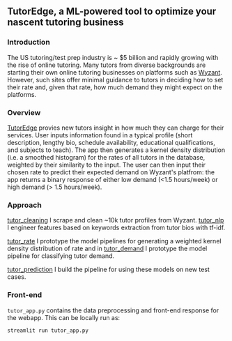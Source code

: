 ## TutorEdge, a ML-powered tool to optimize your nascent tutoring business

### Introduction
The US tutoring/test prep industry is ~ $5 billion and rapidly growing with the rise of online tutoring. Many tutors from diverse backgrounds are starting their own online tutoring businesses on platforms such as [Wyzant](https://www.wyzant.com/). However, such sites offer minimal guidance to tutors in deciding how to set their rate and, given that rate, how much demand they might expect on the platforms.

### Overview
[TutorEdge](http://100.25.190.187:8501/) provies new tutors insight in how much they can charge for their services. User inputs information found in a typical profile (short description, lengthy bio, schedule availability, educational qualifications, and subjects to teach). The app then generates a kernel density distribution (i.e. a smoothed histogram) for the rates of all tutors in the database, weighted by their similarity to the input. The user can then input their chosen rate to predict their expected demand on Wyzant's platfrom: the app returns a binary response of either low demand (<1.5 hours/week) or high demand (> 1.5 hours/week).

### Approach
[tutor_cleaning](https://nbviewer.jupyter.org/github/vijayoct27/tutor_prediction/blob/master/tutor_cleaning.ipynb) I scrape and clean ~10k tutor profiles from Wyzant.
[tutor_nlp](https://nbviewer.jupyter.org/github/vijayoct27/tutor_prediction/blob/master/tutor_nlp.ipynb) I engineer features based on keywords extraction from tutor bios with tf-idf.

[tutor_rate](https://nbviewer.jupyter.org/github/vijayoct27/tutor_prediction/blob/master/tutor_rate.ipynb) I prototype the model pipelines for generating a weighted kernel density distribution of rate and in [tutor_demand](https://nbviewer.jupyter.org/github/vijayoct27/tutor_prediction/blob/master/tutor_demand.ipynb) I prototype the model pipeline for classifying tutor demand. 

[tutor_prediction](https://nbviewer.jupyter.org/github/vijayoct27/tutor_prediction/blob/master/tutor_prediction.ipynb) I build the pipeline for using these models on new test cases. 

### Front-end
`tutor_app.py` contains the data preprocessing and front-end response for the webapp. This can be locally run as:
```bash
streamlit run tutor_app.py
```
